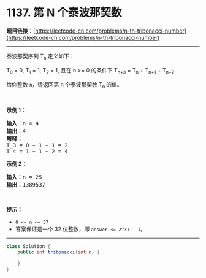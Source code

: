 # 1137. 第 N 个泰波那契数

**题目链接：**[https://leetcode-cn.com/problems/n-th-tribonacci-number](https://leetcode-cn.com/problems/n-th-tribonacci-number)

---

<div class="content__1Y2H">
 <div class="notranslate">
  <p>泰波那契序列&nbsp;T<sub>n</sub>&nbsp;定义如下：&nbsp;</p> 
  <p>T<sub>0</sub> = 0, T<sub>1</sub> = 1, T<sub>2</sub> = 1, 且在 n &gt;= 0&nbsp;的条件下 T<sub>n+3</sub> = T<sub>n</sub> + T<sub>n+1</sub> + T<sub>n+2</sub></p> 
  <p>给你整数&nbsp;<code>n</code>，请返回第 n 个泰波那契数&nbsp;T<sub>n </sub>的值。</p> 
  <p>&nbsp;</p> 
  <p><strong>示例 1：</strong></p> 
  <pre class="language-text"><strong>输入：</strong>n = 4
<strong>输出：</strong>4
<strong>解释：</strong>
T_3 = 0 + 1 + 1 = 2
T_4 = 1 + 1 + 2 = 4
</pre> 
  <p><strong>示例 2：</strong></p> 
  <pre class="language-text"><strong>输入：</strong>n = 25
<strong>输出：</strong>1389537
</pre> 
  <p>&nbsp;</p> 
  <p><strong>提示：</strong></p> 
  <ul> 
   <li><code>0 &lt;= n &lt;= 37</code></li> 
   <li>答案保证是一个 32 位整数，即&nbsp;<code>answer &lt;= 2^31 - 1</code>。</li> 
  </ul> 
 </div>
</div>

---

```java
class Solution {
    public int tribonacci(int n) {
        
    }
}
```